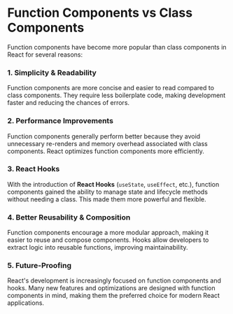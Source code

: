 # Function Components vs Class Components

Function components have become more popular than class components in React for several reasons:

### 1. **Simplicity & Readability**
Function components are more concise and easier to read compared to class components. They require less boilerplate code, making development faster and reducing the chances of errors.

### 2. **Performance Improvements**
Function components generally perform better because they avoid unnecessary re-renders and memory overhead associated with class components. React optimizes function components more efficiently.

### 3. **React Hooks**
With the introduction of **React Hooks** (`useState`, `useEffect`, etc.), function components gained the ability to manage state and lifecycle methods without needing a class. This made them more powerful and flexible.

### 4. **Better Reusability & Composition**
Function components encourage a more modular approach, making it easier to reuse and compose components. Hooks allow developers to extract logic into reusable functions, improving maintainability.

### 5. **Future-Proofing**
React's development is increasingly focused on function components and hooks. Many new features and optimizations are designed with function components in mind, making them the preferred choice for modern React applications.
